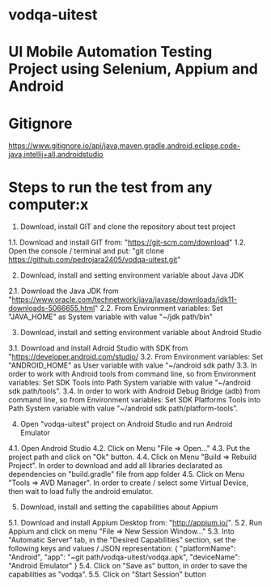 # vodqa-uitest
# UI Mobile Automation Testing Project using Selenium, Appium and Android

# Gitignore
https://www.gitignore.io/api/java,maven,gradle,android,eclipse,code-java,intellij+all,androidstudio

# Steps to run the test from any computer:x
1. Download, install GIT and clone the repository about test project

1.1. Download and install GIT from: "https://git-scm.com/download"
1.2. Open the console / terminal and put: "git clone https://github.com/pedrojara2405/vodqa-uitest.git"

2. Download, install and setting environment variable about Java JDK

2.1. Download the Java JDK from "https://www.oracle.com/technetwork/java/javase/downloads/jdk11-downloads-5066655.html"
2.2. From Environment variables: Set "JAVA_HOME" as System variable with value "~/jdk path/bin"

3. Download, install and setting environment variable about Android Studio

3.1. Download and install Adroid Studio with SDK from "https://developer.android.com/studio/
3.2. From Environment variables: Set "ANDROID_HOME" as User variable with value "~/android sdk path/
3.3. In order to work with Android tools from command line, so from Environment variables: Set SDK Tools into Path System variable with value "~/android sdk path/tools".
3.4. In order to work with Android Debug Bridge (adb) from command line, so from Environment variables: Set SDK Platforms Tools into Path System variable with value "~/android sdk path/platform-tools".

4. Open "vodqa-uitest" project on Android Studio and run Android Emulator

4.1. Open Android Studio
4.2. Click on Menu "File => Open..."
4.3. Put the project path and click on "Ok" button.
4.4. Click on Menu "Build => Rebuild Project". In order to download and add all libraries declarated as dependencies on "build.gradle" file from app folder
4.5. Click on Menu "Tools => AVD Manager". In order to create / select some Virtual Device, then wait to load fully the android emulator.

5. Download, install and setting the capabilities about Appium 

5.1. Download and install Appium Desktop from: "http://appium.io/".
5.2. Run Appium and click on menu "File => New Session Window..."
5.3. Into "Automatic Server" tab, in the "Desired Capabilities" section, set the following keys and values / JSON representation:
{
  "platformName": "Android",
  "app": "~git path/vodqa-uitest/vodqa.apk",
  "deviceName": "Android Emulator"
}
5.4. Click on "Save as" button, in order to save the capabilities as "vodqa".
5.5. Click on "Start Session" button